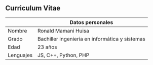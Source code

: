 ## Curriculum Vitae

| |Datos personales|
| ----------------- | ------------------------------------------------------------------ |
| Nombre | Ronald Mamani Huisa|
| Grado | Bachiller ingeniería en informática y sistemas|
| Edad | 23 años|
| Lenguajes |JS, C++, Python, PHP|

